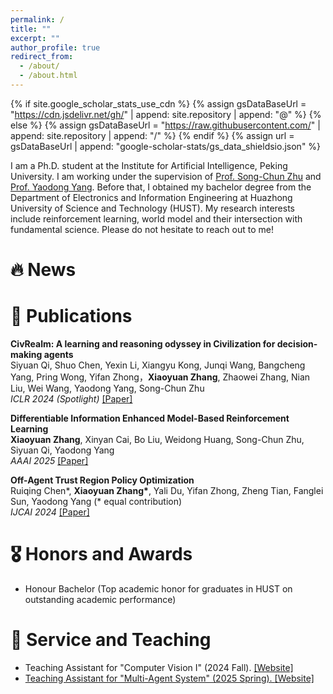 ```yaml
---
permalink: /
title: ""
excerpt: ""
author_profile: true
redirect_from: 
  - /about/
  - /about.html
---
```


{% if site.google_scholar_stats_use_cdn %}
{% assign gsDataBaseUrl = "https://cdn.jsdelivr.net/gh/" | append: site.repository | append: "@" %}
{% else %}
{% assign gsDataBaseUrl = "https://raw.githubusercontent.com/" | append: site.repository | append: "/" %}
{% endif %}
{% assign url = gsDataBaseUrl | append: "google-scholar-stats/gs_data_shieldsio.json" %}

<span class='anchor' id='about-me'></span>

I am a Ph.D. student at the Institute for Artificial Intelligence, Peking University. I am working under the supervision of <a href='https://zhusongchun.net/'>Prof. Song-Chun Zhu</a> and <a href='https://www.yangyaodong.com/'>Prof. Yaodong Yang</a>. Before that, I obtained my bachelor degree from the Department of Electronics and Information Engineering at Huazhong University of Science and Technology (HUST). My research interests include reinforcement learning, world model and their intersection with fundamental science. Please do not hesitate to reach out to me!

# 🔥 News

# 📝 Publications 
<p>
<strong>CivRealm: A learning and reasoning odyssey in Civilization for decision-making agents</strong><br>
Siyuan Qi, Shuo Chen, Yexin Li, Xiangyu Kong, Junqi Wang, Bangcheng Yang, Pring Wong, Yifan Zhong，<strong>Xiaoyuan Zhang</strong>, Zhaowei Zhang, Nian Liu, Wei Wang, Yaodong Yang, Song-Chun Zhu <br>
<em>ICLR 2024 (Spotlight)</em> <a href="https://arxiv.org/pdf/2401.10568">[Paper]</a>
</p>

<p>
<strong>Differentiable Information Enhanced Model-Based Reinforcement Learning</strong><br>
<strong>Xiaoyuan Zhang</strong>, Xinyan Cai, Bo Liu, Weidong Huang, Song-Chun Zhu, Siyuan Qi, Yaodong Yang<br>
<em>AAAI 2025</em> <a href="https://arxiv.org/abs/2503.01178">[Paper]</a>
</p>

<p>
<strong>Off-Agent Trust Region Policy Optimization</strong><br>
Ruiqing Chen*, <strong>Xiaoyuan Zhang*</strong>, Yali Du, Yifan Zhong, Zheng Tian, Fanglei Sun, Yaodong Yang (* equal contribution)<br>
<em>IJCAI 2024</em> <a href="https://kclpure.kcl.ac.uk/ws/portalfiles/portal/275562544/IJCAI_24_Formatting_Instructions_2_1_.pdf">[Paper]</a>
</p>

# 🎖 Honors and Awards
- Honour Bachelor (Top academic honor for graduates in HUST on outstanding academic performance)

# 💬 Service and Teaching
- Teaching Assistant for "Computer Vision I" (2024 Fall).  <a href="https://pku.vision/"> [Website]
- Teaching Assistant for "Multi-Agent System" (2025 Spring).  <a href="https://pku-mas.com/"> [Website]

